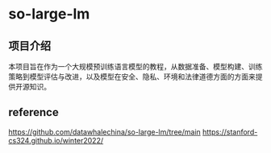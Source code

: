 # so-large-lm
## 项目介绍
本项目旨在作为一个大规模预训练语言模型的教程，从数据准备、模型构建、训练策略到模型评估与改进，以及模型在安全、隐私、环境和法律道德方面的方面来提供开源知识。


## reference
https://github.com/datawhalechina/so-large-lm/tree/main
https://stanford-cs324.github.io/winter2022/
